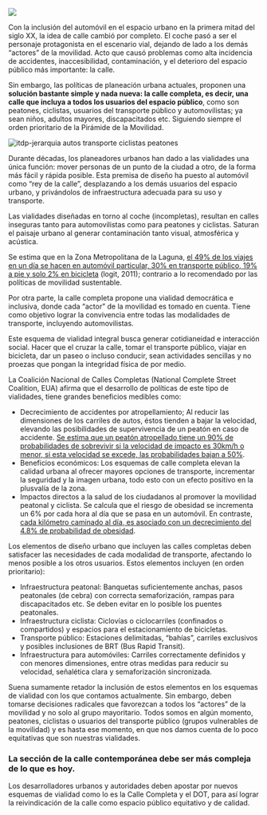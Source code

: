 
<span class="contenido-imagen-previa"><img class="img-responsive" src="calle-completa-espacio-vital-todos/imagen.jpg"></span>

Con la inclusión del automóvil en el espacio urbano en la primera mitad del siglo XX, la idea de calle cambió por completo. El coche pasó a ser el personaje protagonista en el escenario vial, dejando de lado a los demás “actores” de la movilidad. Acto que causó problemas como alta incidencia de accidentes, inaccesibilidad, contaminación, y el deterioro del espacio público más importante: la calle.

Sin embargo, las políticas de planeación urbana actuales, proponen una **solución bastante simple y nada nueva: la calle completa, es decir, una calle que incluya a todos los usuarios del espacio público**, como son peatones, ciclistas, usuarios del transporte público y automovilistas; ya sean niños, adultos mayores, discapacitados etc. Siguiendo siempre el orden prioritario de la Pirámide de la Movilidad.

<img class="img-responsive" src="calle-completa-espacio-vital-todos/itdp-jerarquia-autos-transporte-ciclistas-peatones.jpg" alt="itdp-jerarquia autos transporte ciclistas peatones">

Durante décadas, los planeadores urbanos han dado a las vialidades una única función: mover personas de un punto de la ciudad a otro, de la forma más fácil y rápida posible. Esta premisa de diseño ha puesto al automóvil como “rey de la calle”, desplazando a los demás usuarios del espacio urbano, y privándolos de infraestructura adecuada para su uso y transporte.

Las vialidades diseñadas en torno al coche (incompletas), resultan en calles inseguras tanto para automovilistas como para peatones y ciclistas. Saturan el paisaje urbano al generar contaminación tanto visual, atmosférica y acústica.

Se estima que en la Zona Metropolitana de la Laguna, [el 49% de los viajes en un día se hacen en automóvil particular, 30% en transporte público, 19% a pie y solo 2% en bicicleta][i] (logit, 2011); contrario a lo recomendado por las políticas de movilidad sustentable.

Por otra parte, la calle completa propone una vialidad democrática e inclusiva, donde cada “actor” de la movilidad es tomado en cuenta. Tiene como objetivo lograr la convivencia entre todas las modalidades de transporte, incluyendo automovilistas.

Este esquema de vialidad integral busca generar cotidianeidad e interacción social. Hacer que el cruzar la calle, tomar el transporte público, viajar en bicicleta, dar un paseo o incluso conducir, sean actividades sencillas y no proezas que pongan la integridad física de por medio.

La Coalición Nacional de Calles Completas (National Complete Street Coalition, EUA) afirma que el desarrollo de políticas de este tipo de vialidades, tiene grandes beneficios medibles como:

* Decrecimiento de accidentes por atropellamiento; Al reducir las dimensiones de los carriles de autos, éstos tienden a bajar la velocidad, elevando las posibilidades de supervivencia de un peatón en caso de accidente. [Se estima que un peatón atropellado tiene un 90% de probabilidades de sobrevivir si la velocidad de impacto es 30km/h o menor, si esta velocidad se excede, las probabilidades bajan a 50%][ii].
* Beneficios económicos: Los esquemas de calle completa elevan la calidad urbana al ofrecer mayores opciones de transporte, incrementar la seguridad y la imagen urbana, todo esto con un efecto positivo en la plusvalía de la zona.
* Impactos directos a la salud de los ciudadanos al promover la movilidad peatonal y ciclista. Se calcula que el riesgo de obesidad se incrementa un 6% por cada hora al día que se pasa en un automóvil. En contraste, [cada kilómetro caminado al día, es asociado con un decrecimiento del 4.8% de probabilidad de obesidad][iii].

Los elementos de diseño urbano que incluyen las calles completas deben satisfacer las necesidades de cada modalidad de transporte, afectando lo menos posible a los otros usuarios. Estos elementos incluyen (en orden prioritario):

* Infraestructura peatonal: Banquetas suficientemente anchas, pasos peatonales (de cebra) con correcta semaforización, rampas para discapacitados etc. Se deben evitar en lo posible los puentes peatonales.
* Infraestructura ciclista: Ciclovías o ciclocarriles (confinados o compartidos) y espacios para el estacionamiento de bicicletas.
* Transporte público: Estaciones delimitadas, “bahías”, carriles exclusivos y posibles inclusiones de BRT (Bus Rapid Transit).
* Infraestructura para automóviles: Carriles correctamente definidos y con menores dimensiones, entre otras medidas para reducir su velocidad, señalética clara y semaforización sincronizada.

Suena sumamente retador la inclusión de estos elementos en los esquemas de vialidad con los que contamos actualmente. Sin embargo, deben tomarse decisiones radicales que favorezcan a todos los “actores” de la movilidad y no solo al grupo mayoritario. Todos somos en algún momento, peatones, ciclistas o usuarios del transporte público (grupos vulnerables de la movilidad) y es hasta ese momento, en que nos damos cuenta de lo poco equitativas que son nuestras vialidades.

### La sección de la calle contemporánea debe ser más compleja de lo que es hoy.

Los desarrolladores urbanos y autoridades deben apostar por nuevos esquemas de vialidad como lo es la Calle Completa y el DOT, para así lograr la reivindicación de la calle como espacio público equitativo y de calidad.

[i]: http://trcimplan.github.io/matrices/categoria-movilidad.html "Logit,2011"
[ii]: # "Bruno Montalbetti, 2011, 'No hace camino al andar: Velocidades y atropellos a peatones'."
[iii]: # "Frank L., 2004, 'Obesity relationships with community design, physical activity, and time spent in cars'."

